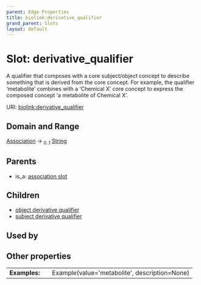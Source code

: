 ```yaml
---
parent: Edge Properties
title: biolink:derivative_qualifier
grand_parent: Slots
layout: default
---
```


# Slot: derivative_qualifier


A qualifier that composes with a core subject/object  concept to describe something that is derived from the core concept.  For example, the qualifier ‘metabolite’ combines with a ‘Chemical X’ core concept to express the composed concept ‘a metabolite of Chemical X’.

URI: [biolink:derivative_qualifier](https://w3id.org/biolink/vocab/derivative_qualifier)

## Domain and Range

[Association](Association.md) ->  <sub>0..1</sub> [String](types/String.md)

## Parents

 *  is_a: [association slot](association_slot.md)

## Children

 *  [object derivative qualifier](object_derivative_qualifier.md)
 *  [subject derivative qualifier](subject_derivative_qualifier.md)

## Used by


## Other properties

|  |  |  |
| --- | --- | --- |
| **Examples:** | | Example(value='metabolite', description=None) |

